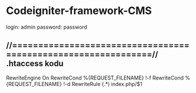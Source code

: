 # Codeigniter-framework-CMS
login: admin 
password: password


//==============================================================//
.htaccess kodu
-------------------------------
RewriteEngine On
RewriteCond %{REQUEST_FILENAME} !-f
RewriteCond %{REQUEST_FILENAME} !-d
RewriteRule (.*) index.php/$1
